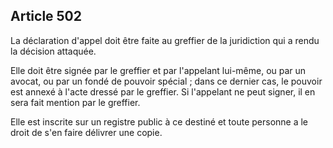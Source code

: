 Article 502
----
La déclaration d'appel doit être faite au greffier de la juridiction qui a rendu
la décision attaquée.

Elle doit être signée par le greffier et par l'appelant lui-même, ou par un
avocat, ou par un fondé de pouvoir spécial ; dans ce dernier cas, le pouvoir est
annexé à l'acte dressé par le greffier. Si l'appelant ne peut signer, il en sera
fait mention par le greffier.

Elle est inscrite sur un registre public à ce destiné et toute personne a le
droit de s'en faire délivrer une copie.
